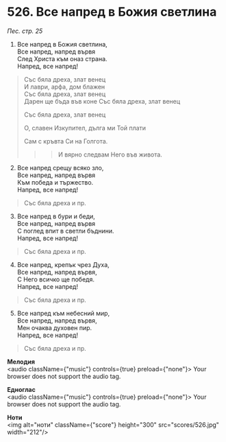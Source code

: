 # 526. Все напред в Божия светлина  

*Пес. стр. 25*  

1. Все напред в Божия светлина,  
Все напред, напред вървя  
След Христа към оназ страна.  
Напред, все напред!  

> Със бяла дреха, злат венец  
> И лаври, арфа, дом блажен  
> Със бяла дреха, злат венец  
> Дарен ще бъда във коне
> Със бяла дреха, злат венец  
> 
> Със бяла дреха, злат венец  
> 
> О, славен Изкупител, дълга ми Той плати  
> 
> Сам с кръвта Си на Голгота.  
>> > И вярно следвам Него във живота.  

2. Все напред срещу всяко зло,  
Все напред, напред вървя  
Към победа и тържество.  
Напред, все напред!  

> Със бяла дреха и пр.  

3. Все напред в бури и беди,  
Все напред, напред вървя  
С поглед впит в светли бъднини.  
Напред, все напред!  

> Със бяла дреха и пр.  

4. Все напред, крепък чрез Духа,  
Все напред, напред вървя,  
С Него всичко ще победя.  
Напред, все напред!  

> Със бяла дреха и пр.  

5. Все напред към небесний мир,  
Все напред, напред вървя,  
Мен очаква духовен пир.  
Напред, все напред!  

> Със бяла дреха и пр.  

__Мелодия__  
<audio className={"music"} controls={true} preload={"none"}><source src="mp3/526.mp3" type="audio/mpeg"/>
Your browser does not support the audio tag.
</audio>  

__Едноглас__  
<audio className={"music"} controls={true} preload={"none"}><source src="transp/526.mp3" type="audio/mpeg"/>
Your browser does not support the audio tag.
</audio>  

__Ноти__  
<img alt="ноти" className={"score"} height="300" src="scores/526.jpg" width="212"/>
